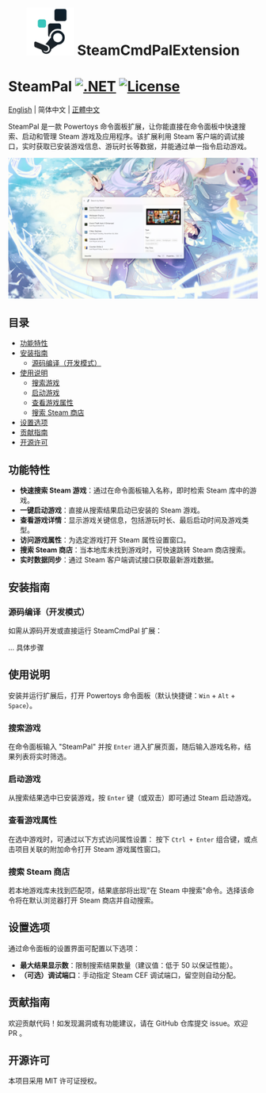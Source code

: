 <div align="center">

# <img src="../../SteamCmdPalExtension/Assets/Designs/StoreLogo-Transparent.svg" width="96" height="96" /> SteamCmdPalExtension

<div align="left">

# SteamPal [![.NET](https://img.shields.io/badge/.NET-9.0-blue.svg)](https://dotnet.microsoft.com/download/dotnet/9.0) [![License](https://img.shields.io/github/license/sht2017/SteamCmdPalExtension)](https://github.com/sht2017/SteamCmdPalExtension/blob/main/LICENSE)

[English](../readme.md) | 简体中文 | [正體中文](zh_TW.md)

SteamPal 是一款 Powertoys 命令面板扩展，让你能直接在命令面板中快速搜索、启动和管理 Steam 游戏及应用程序。该扩展利用 Steam 客户端的调试接口，实时获取已安装游戏信息、游玩时长等数据，并能通过单一指令启动游戏。

![Preview](../assets/preview.png)

## 目录

- [功能特性](#功能特性)
- [安装指南](#安装指南)
  - [源码编译（开发模式）](#源码编译开发模式)
- [使用说明](#使用说明)
  - [搜索游戏](#搜索游戏)
  - [启动游戏](#启动游戏)
  - [查看游戏属性](#查看游戏属性)
  - [搜索 Steam 商店](#搜索-steam-商店)
- [设置选项](#设置选项)
- [贡献指南](#贡献指南)
- [开源许可](#开源许可)

## 功能特性

- **快速搜索 Steam 游戏**：通过在命令面板输入名称，即时检索 Steam 库中的游戏。
- **一键启动游戏**：直接从搜索结果启动已安装的 Steam 游戏。
- **查看游戏详情**：显示游戏关键信息，包括游玩时长、最后启动时间及游戏类型。
- **访问游戏属性**：为选定游戏打开 Steam 属性设置窗口。
- **搜索 Steam 商店**：当本地库未找到游戏时，可快速跳转 Steam 商店搜索。
- **实时数据同步**：通过 Steam 客户端调试接口获取最新游戏数据。

## 安装指南

### 源码编译（开发模式）

如需从源码开发或直接运行 SteamCmdPal 扩展：

... 具体步骤

## 使用说明

安装并运行扩展后，打开 Powertoys 命令面板（默认快捷键：`Win` + `Alt` + `Space`）。

### 搜索游戏

在命令面板输入 "SteamPal" 并按 `Enter` 进入扩展页面，随后输入游戏名称，结果列表将实时筛选。

### 启动游戏

从搜索结果选中已安装游戏，按 `Enter` 键（或双击）即可通过 Steam 启动游戏。

### 查看游戏属性

在选中游戏时，可通过以下方式访问属性设置：
按下 `Ctrl + Enter` 组合键，或点击项目关联的附加命令打开 Steam 游戏属性窗口。

### 搜索 Steam 商店

若本地游戏库未找到匹配项，结果底部将出现"在 Steam 中搜索"命令。选择该命令将在默认浏览器打开 Steam 商店并自动搜索。

## 设置选项

通过命令面板的设置界面可配置以下选项：

-   **最大结果显示数**：限制搜索结果数量（建议值：低于 50 以保证性能）。
-   **（可选）调试端口**：手动指定 Steam CEF 调试端口，留空则自动分配。

## 贡献指南

欢迎贡献代码！如发现漏洞或有功能建议，请在 GitHub 仓库提交 issue。欢迎 PR 。

## 开源许可

本项目采用 MIT 许可证授权。